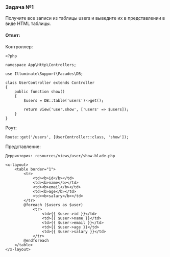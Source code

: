 ### Задача №1

Получите все записи из таблицы users и выведите их в представлении в виде HTML таблицы.

#### Ответ:

Контроллер:

    <?php

    namespace App\Http\Controllers;
    
    use Illuminate\Support\Facades\DB;
    
    class UserController extends Controller
    {
        public function show()
        {
            $users = DB::table('users')->get();
        
            return view('user.show', ['users' => $users]);
        }
    }

Роут:

    Route::get('/users', [UserController::class, 'show']);

Представление:

    Дерриктория: resources/views/user/show.blade.php

    <x-layout>
        <table border="1">
            <tr>
                <td><b>id</b></td>
                <td><b>name</b></td>
                <td><b>email</b></td>
                <td><b>age</b></td>
                <td><b>salary</b></td>
            </tr>
            @foreach ($users as $user)
                <tr>
                    <td>{{ $user->id }}</td>
                    <td>{{ $user->name }}</td>
                    <td>{{ $user->email }}</td>
                    <td>{{ $user->age }}</td>
                    <td>{{ $user->salary }}</td>
                </tr>
            @endforeach
        </table>
    </x-layout>
    